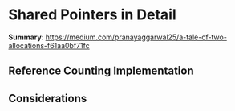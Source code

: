 # Shared Pointers in Detail



**Summary**: https://medium.com/pranayaggarwal25/a-tale-of-two-allocations-f61aa0bf71fc









## Reference Counting Implementation













## Considerations





